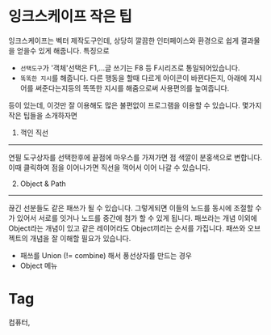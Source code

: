 잉크스케이프 작은 팁
================

잉크스케이프는 벡터 제작도구인데, 상당히 깔끔한 인터페이스와 환경으로 쉽게 결과물을 얻을수 있게 해줍니다. 특징으로

 * ``선택도구``가 '객체'선택은 F1,...글 쓰기는 F8 등 F시리즈로 통일되어있습니다.
 * ``똑똑한 지시``를 해줍니다. 다른 행동을 할때 다르게 아이콘이 바뀐다든지, 아래에 지시어를 써준다는지등의 똑똑한 지시를 해줌으로써 사용편의를 높여줍니다.
 
등이 있는데, 이것만 잘 이용해도 많은 불편없이 프로그램을 이용할 수 있습니다. 몇가지 작은 팁들을 소개하자면

1. 꺽인 직선
-----------
연필 도구상자를 선택한후에 끝점에 마우스를 가져가면 점 색깔이 분홍색으로 변합니다. 이때 클릭하여 점을 이어나가면 직선을 꺽어서 이어 나갈 수 있습니다.

2. Object & Path
-----------------
끊긴 선분들도 같은 패쓰가 될 수 있습니다. 그렇게되면 이들의 노드를 동시에 조절할 수가 있어서 서로를 잇거나 노드를 중간에 첨가 할 수 있게 됩니다. 패쓰라는 개념 이외에 Object라는 개념이 있고 같은 레이어라도 Object끼리는 순서를 가집니다. 패쓰와 오브젝트의 개념을 잘 이해할 필요가 있습니다.

 * 패쓰를 Union (!= combine) 해서 풍선상자를 만드는 경우
 * Object 메뉴

Tag
====
컴퓨터,